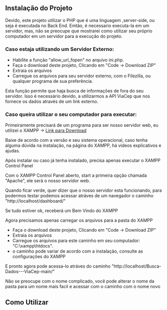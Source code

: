<h2>Instalação do Projeto</h2> 
    <p>Devido, este projeto utilizar o PHP que é uma linguagem ,server-side, ou seja é executada no Back End. Emtão, é necessario executa-la em um servidor, mas, não se preocupe que mostrarei como utilizar seu próprio computador em um servidor para a execução do projeto.</p>
    <h3>Caso estaja utilizando um Servidor Externo:</h3>
       <ul>
            <li>Habilite a função "allow_url_fopen" no arquivo ini.php.</li>
            <li> Faça o download deste projeto, Clicando em "Code -> Download ZIP"</li>
            <li> Extraia os arquivos</li>
            <li> Carregue os arquivos para seu servidor externo, com o Filezilla, ou qualquer programa de sua preferência.</li>
       </ul>
       <p>Esta função permite que haja busca de informações de fora do seu servidor. Isso é necessário devido, a utilizarmos a API ViaCep que nos fornece os dados através de um link externo.</p>
    <h3>Caso queira utilizar o seu computador para executar:</h3>
        <p>Primeiramente precisará de um programa para ser nosso servidor web, eu utilizei o XAMPP ->
            <a href="https://www.apachefriends.org/pt_br/index.html">Link para Download</a></p>
        <p> Baixe de acordo com a versão e seu sistema operacional, caso tenha alguma dúvida na instalação, na página do XAMPP, há videos explicativos e ajudas.</p>
    <p>Após instalar ou caso já tenha instalado, precisa apenas executar o XAMPP Control Panel </p>
    <p> Com o XAMPP Control Panel aberto, start a primeira opção chamada "Apache", ele será o nosso servidor web.</p>
    <p> Quando ficar verde, quer dizer que o nosso servidor esta funcionando, para podermos testar podemos acessar atráves de um navegador o caminho "http://localhost/dashboard/"</p>
    <p>Se tudo estiver ok, receberá um Bem Vindo do XAMPP</p>
    <p>Agora precisamos apenas carregar os arquivos para a pasta do XAMPP</p>
        <ul>
            <li> Faça o download deste projeto, Clicando em "Code -> Download ZIP"</li>
            <li> Extraia os arquivos</li>
            <li> Carregue os arquivos para este caminho em seu computador: "C:\xampp\htdocs".</li>
             <li> o caminho pode variar de acordo com a instalação, consulte as configurações do XAMPP</li>
        </ul>
        <p> E pronto agora pode acessa-lo atráves do caminho "http://localhost/Busca-Dados---ViaCep-main/" </p>
        <p> Não se preocupe com o nome complicado, você pode alterar o nome da pasta para um nome mais facil e acessar com o caminho com o nome novo</p>
       
 <h2> Como Utilizar </h2>
